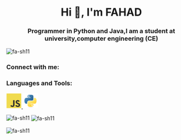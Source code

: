 <h1 align="center">Hi 👋, I'm FAHAD</h1>
<h3 align="center">Programmer in Python and Java,I am a student at university,computer engineering (CE)</h3>

<p align="left"> <img src="https://komarev.com/ghpvc/?username=fa-sh11&label=Profile%20views&color=0e75b6&style=flat" alt="fa-sh11" /> </p>

<h3 align="left">Connect with me:</h3>
<p align="left">
</p>

<h3 align="left">Languages and Tools:</h3>
<p align="left"> <a href="https://developer.mozilla.org/en-US/docs/Web/JavaScript" target="_blank" rel="noreferrer"> <img src="https://raw.githubusercontent.com/devicons/devicon/master/icons/javascript/javascript-original.svg" alt="javascript" width="40" height="40"/> </a> <a href="https://www.python.org" target="_blank" rel="noreferrer"> <img src="https://raw.githubusercontent.com/devicons/devicon/master/icons/python/python-original.svg" alt="python" width="40" height="40"/> </a> </p>

<p><img align="left" src="https://github-readme-stats.vercel.app/api/top-langs?username=fa-sh11&show_icons=true&locale=en&layout=compact" alt="fa-sh11" /></p>

<p>&nbsp;<img align="center" src="https://github-readme-stats.vercel.app/api?username=fa-sh11&show_icons=true&locale=en" alt="fa-sh11" /></p>

<p><img align="center" src="https://github-readme-streak-stats.herokuapp.com/?user=fa-sh11&" alt="fa-sh11" /></p>
